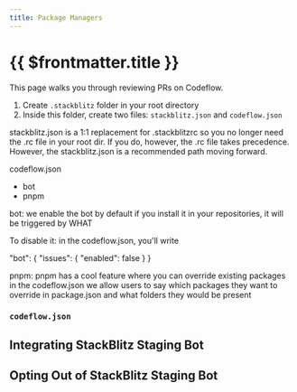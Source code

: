 ```yaml
---
title: Package Managers
---
```


# {{ $frontmatter.title }}

This page walks you through reviewing PRs on Codeflow.




1. Create `.stackblitz` folder in your root directory
2. Inside this folder, create two files: `stackblitz.json` and `codeflow.json`

stackblitz.json is a 1:1 replacement for .stackblitzrc so you no longer need the .rc file in your root dir. If you do, however, the .rc file takes precedence. However, the stackblitz.json is a recommended path moving forward.

codeflow.json
- bot
- pnpm


bot:
we enable the bot by default
if you install it in your repositories, it will be triggered by WHAT 

To disable it:
in the codeflow.json, you'll write

"bot": {
    "issues": {
        "enabled": false
    }
} 


pnpm:
pnpm has a cool feature where you can override existing packages
in the codeflow.json we allow users to say which packages they want to override in package.json and what folders they would be present

### `codeflow.json`


## Integrating StackBlitz Staging Bot
<!-- steps with screenshots -->

## Opting Out of StackBlitz Staging Bot
<!-- steps with screenshots -->